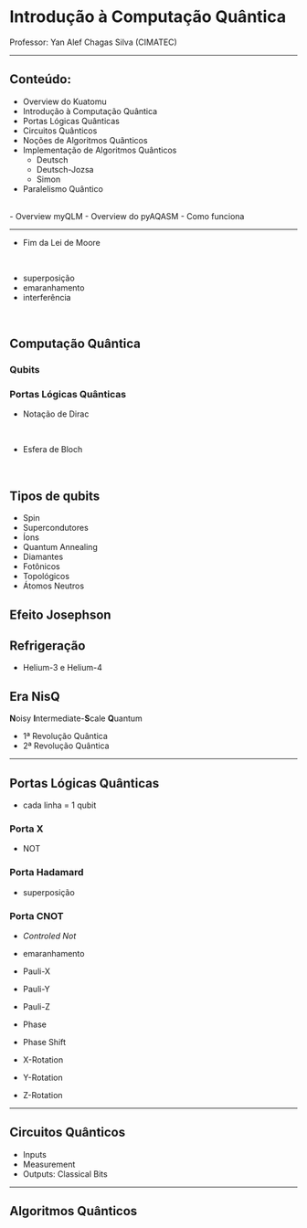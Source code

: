 # Introdução à Computação Quântica

Professor: Yan Alef Chagas Silva (CIMATEC)


---

## Conteúdo:

- Overview do Kuatomu
- Introdução à Computação Quântica
- Portas Lógicas Quânticas
- Circuitos Quânticos
- Noções de Algoritmos Quânticos
- Implementação de Algoritmos Quânticos
  - Deutsch
  - Deutsch-Jozsa
  - Simon
- Paralelismo Quântico
<br>
- Overview myQLM
- Overview do pyAQASM
    - Como funciona


----

- Fim da Lei de Moore


<br>

- superposição
- emaranhamento
- interferência
<br>


## Computação Quântica

### Qubits

### Portas Lógicas Quânticas
- Notação de Dirac

<br>

- Esfera de Bloch

<br>

## Tipos de qubits
- Spin
- Supercondutores
- Íons
- Quantum Annealing
- Diamantes
- Fotônicos
- Topológicos
- Átomos Neutros


## Efeito Josephson

## Refrigeração
- Helium-3 e Helium-4

## Era NisQ 
**N**oisy **I**ntermediate-**S**cale **Q**uantum
<br>

- 1ª Revolução Quântica
- 2ª Revolução Quântica

---
## Portas Lógicas Quânticas
- cada linha = 1 qubit


### Porta X
- NOT

### Porta Hadamard
- superposição

### Porta CNOT
- *Controled Not*
- emaranhamento

- Pauli-X
- Pauli-Y
- Pauli-Z
- Phase
- Phase Shift
- X-Rotation
- Y-Rotation
- Z-Rotation

---

## Circuitos Quânticos
- Inputs
- Measurement
- Outputs: Classical Bits

---

## Algoritmos Quânticos